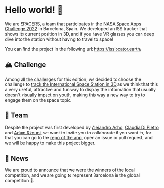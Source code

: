 # Hello world! 👋

We are SPACERS, a team that participates in the [NASA Space Apps Challenge 2022](https://www.spaceappschallenge.org/) in Barcelona, Spain.
We developed an ISS tracker that shows its current position in 3D, and if you have VR glasses you can
deep dive into the station without having to travel to space!

You can find the project in the following url: https://isslocator.earth/

## 🏔️ Challenge

Among [all the challenges](https://2022.spaceappschallenge.org/challenges/) for this edition, we decided to choose the challenge to
[track the International Space Station in 3D](https://2022.spaceappschallenge.org/challenges/2022-challenges/track-the-iss/details)
as we think that this a very useful, attractive and fun way to display the information that usually doesn't visually impact on youth,
making this way a new way to try to engage them on the space topic. 

## 👥 Team

Despite the project was first developed by [Alejandro Acho](https://github.com/Alejandroacho), [Claudia Di Pietro](https://github.com/claudiadipietro)
and [Adam Rkouni](https://github.com/adam-53-r), we want to invite you to collaborate if you want to, for that you can go to the
[repo of the app](https://github.com/SPACERS-NASA-Space-Apps-Barcelona/web-app), open an issue or pull request, and we will be happy to make
this project bigger.

## 📰 News

We are proud to announce that we were the winners of the local competition, and we are going to represent Barcelona in the
global competition :tada:.

